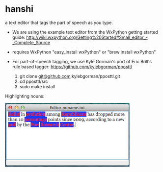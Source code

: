 hanshi
======

a text editor that tags the part of speech as you type.

* We are using the example text editor from the WxPython getting started guide:
  http://wiki.wxpython.org/Getting%20Started#Small_editor_-_Complete_Source

* requires WxPython "easy_install wxPython" or "brew install wxPython"

* For part-of-speech tagging, we use Kyle Gorman's port of Eric Brill's rule based tagger:
  https://github.com/kylebgorman/pposttl
  1. git clone git@github.com:kylebgorman/pposttl.git
  2. cd pposttl/src
  3. sudo make install


Highlighting nouns:

  ![screen shot](hanshi.png "tagging nouns")
